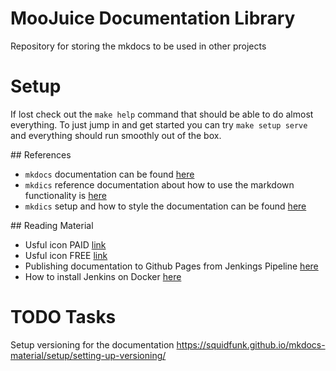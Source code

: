 # MooJuice Documentation Library
Repository for storing the mkdocs to be used in other projects

# Setup 
If lost check out the `make help` command that should be able to do almost everything. To just jump in and get started you can try `make setup serve` and everything should run smoothly out of the box.

## References
* `mkdocs` documentation can be found [here](https://squidfunk.github.io/mkdocs-material/publishing-your-site/#with-github-actions)
* `mkdics` reference documentation about how to use the markdown functionality is [here](https://squidfunk.github.io/mkdocs-material/reference/)
* `mkdics` setup and how to style the documentation can be found [here](https://squidfunk.github.io/mkdocs-material/setup/changing-the-colors/)

## Reading Material
* Usful icon PAID [link](https://www.iconexperience.com/o_collection/icons/?icon=milk&color_style=green_dark_grey)
* Usful icon FREE [link](https://www.flaticon.com/free-icon/cow_2431624)
* Publishing documentation to Github Pages from Jenkings Pipeline [here](https://coderbook.com/@marcus/automatically-publish-your-documentation-to-github-pages-with-your-cicd-pipeline/)
* How to install Jenkins on Docker [here](https://octopus.com/blog/jenkins-docker-install-guide)

# TODO Tasks
Setup versioning for the documentation
https://squidfunk.github.io/mkdocs-material/setup/setting-up-versioning/